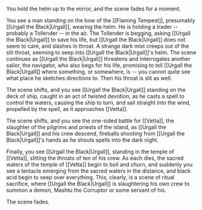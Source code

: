You hold the helm up to the mirror, and the scene fades for a moment. 

You see a man standing on the bow of the [[Flaming Tempest]], presumably [[Urgall the Black|Urgall]], wearing the helm. He is holding a trader -- probably a Tollender -- in the air. The Tollender is begging, asking [[Urgall the Black|Urgall]] to save his life, but [[Urgall the Black|Urgall]] does not seem to care, and slashes in throat. A strange dark mist creeps out of the slit throat, seeming to seep into [[Urgall the Black|Urgall]]'s helm. The scene continues as [[Urgall the Black|Urgall]] threatens and interrogates another sailor, the navigator, who also begs for his life, promising to tell [[Urgall the Black|Urgall]] where something, or somewhere, is -- you cannot quite see what place he sketches directions to. Then his throat is slit as well.

The scene shifts, and you see [[Urgall the Black|Urgall]] standing on the deck of ship, caught in an act of twisted devotion, as he casts a spell to control the waters, causing the ship to turn, and sail straight into the wind, propelled by the spell, as it approaches [[Vetta]]. 

The scene shifts, and you see the one-sided battle for [[Vetta]], the slaughter of the pilgrims and priests of the island, as [[Urgall the Black|Urgall]] and his crew descend, fireballs shooting from [[Urgall the Black|Urgall]]'s hands as he shouts spells into the dark night. 

Finally, you see [[Urgall the Black|Urgall]], standing in the temple of [[Vetta]], slitting the throats of ten of his crew. As each dies, the sacred waters of the temple of [[Vetta]] begin to boil and churn, and suddenly you see a tentacle emerging from the sacred waters in the distance, and black acid begin to seep over everything. This, clearly, is a scene of ritual sacrifice, where [[Urgall the Black|Urgall]] is slaughtering his own crew to summon a demon, Mashtu the Corruptor or some servant of his. 

The scene fades.
